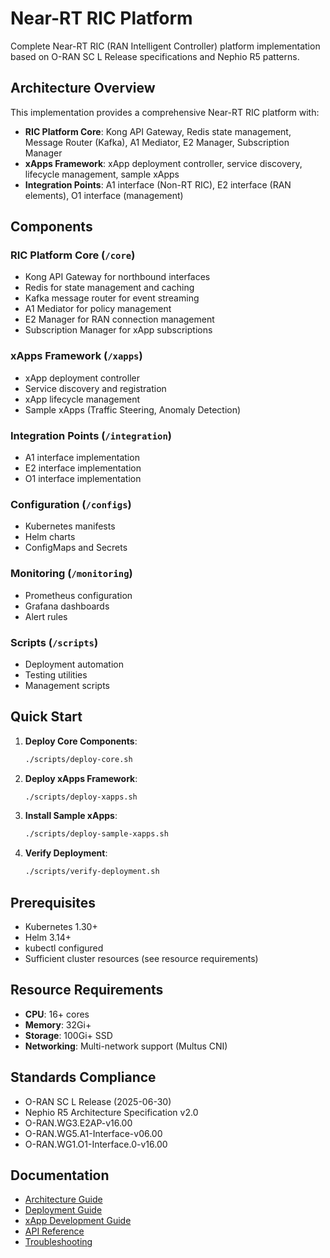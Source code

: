 # Near-RT RIC Platform

Complete Near-RT RIC (RAN Intelligent Controller) platform implementation based on O-RAN SC L Release specifications and Nephio R5 patterns.

## Architecture Overview

This implementation provides a comprehensive Near-RT RIC platform with:

- **RIC Platform Core**: Kong API Gateway, Redis state management, Message Router (Kafka), A1 Mediator, E2 Manager, Subscription Manager
- **xApps Framework**: xApp deployment controller, service discovery, lifecycle management, sample xApps
- **Integration Points**: A1 interface (Non-RT RIC), E2 interface (RAN elements), O1 interface (management)

## Components

### RIC Platform Core (`/core`)
- Kong API Gateway for northbound interfaces
- Redis for state management and caching
- Kafka message router for event streaming
- A1 Mediator for policy management
- E2 Manager for RAN connection management
- Subscription Manager for xApp subscriptions

### xApps Framework (`/xapps`)
- xApp deployment controller
- Service discovery and registration
- xApp lifecycle management
- Sample xApps (Traffic Steering, Anomaly Detection)

### Integration Points (`/integration`)
- A1 interface implementation
- E2 interface implementation
- O1 interface implementation

### Configuration (`/configs`)
- Kubernetes manifests
- Helm charts
- ConfigMaps and Secrets

### Monitoring (`/monitoring`)
- Prometheus configuration
- Grafana dashboards
- Alert rules

### Scripts (`/scripts`)
- Deployment automation
- Testing utilities
- Management scripts

## Quick Start

1. **Deploy Core Components**:
   ```bash
   ./scripts/deploy-core.sh
   ```

2. **Deploy xApps Framework**:
   ```bash
   ./scripts/deploy-xapps.sh
   ```

3. **Install Sample xApps**:
   ```bash
   ./scripts/deploy-sample-xapps.sh
   ```

4. **Verify Deployment**:
   ```bash
   ./scripts/verify-deployment.sh
   ```

## Prerequisites

- Kubernetes 1.30+
- Helm 3.14+
- kubectl configured
- Sufficient cluster resources (see resource requirements)

## Resource Requirements

- **CPU**: 16+ cores
- **Memory**: 32Gi+
- **Storage**: 100Gi+ SSD
- **Networking**: Multi-network support (Multus CNI)

## Standards Compliance

- O-RAN SC L Release (2025-06-30)
- Nephio R5 Architecture Specification v2.0
- O-RAN.WG3.E2AP-v16.00
- O-RAN.WG5.A1-Interface-v06.00
- O-RAN.WG1.O1-Interface.0-v16.00

## Documentation

- [Architecture Guide](docs/architecture.md)
- [Deployment Guide](docs/deployment.md)
- [xApp Development Guide](docs/xapp-development.md)
- [API Reference](docs/api-reference.md)
- [Troubleshooting](docs/troubleshooting.md)